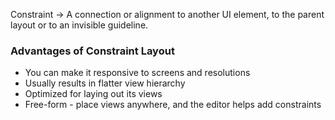 Constraint -> A connection or alignment to another UI element, to the parent layout or to an invisible guideline.
### Advantages of Constraint Layout
- You can make it responsive to screens and resolutions
- Usually results in flatter view hierarchy
- Optimized for laying out its views
- Free-form - place views anywhere, and the editor helps add constraints